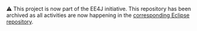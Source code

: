 ⚠️ This project is now part of the EE4J initiative. This repository has been archived as all activities are now happening in the [corresponding Eclipse repository](https://github.com/eclipse-ee4j/jax-rpc-ri).
